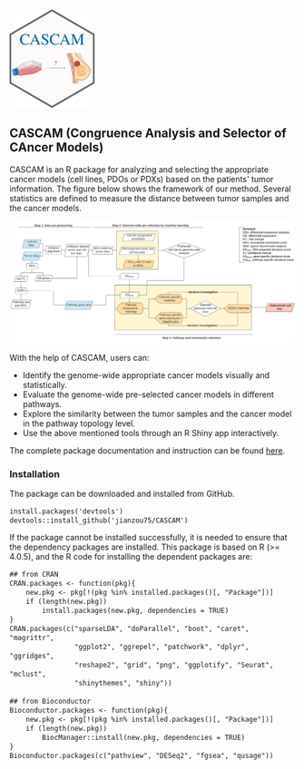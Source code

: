 <img src="man/figures/hex-CASCAM.png" width="150">

## CASCAM (Congruence Analysis and Selector of CAncer Models)

CASCAM is an R package for analyzing and selecting the appropriate cancer models (cell lines, PDOs or PDXs) 
based on the patients' tumor information. The figure below shows the framework of our method. 
Several statistics are defined to measure the distance between tumor samples and the cancer models.

<p align="center">
  <img src="man/figures/Congruence.svg" width="700">
</p>

With the help of CASCAM, users can:

* Identify the genome-wide appropriate cancer models visually and statistically.
* Evaluate the genome-wide pre-selected cancer models in different pathways.
* Explore the similarity between the tumor samples and the cancer model in the pathway topology level.
* Use the above mentioned tools through an R Shiny app interactively.

The complete package documentation and instruction can be found [here](https://jianzou75.github.io/cascam/).


### Installation

The package can be downloaded and installed from GitHub.

```
install.packages('devtools')
devtools::install_github('jianzou75/CASCAM')
```
If the package cannot be installed successfully, it is needed to ensure that the dependency packages are installed. This package is based on R (>= 4.0.5), and the R code for installing the dependent packages are:

```
## from CRAN
CRAN.packages <- function(pkg){
    new.pkg <- pkg[!(pkg %in% installed.packages()[, "Package"])]
    if (length(new.pkg)) 
        install.packages(new.pkg, dependencies = TRUE)
}
CRAN.packages(c("sparseLDA", "doParallel", "boot", "caret", "magrittr",
                "ggplot2", "ggrepel", "patchwork", "dplyr", "ggridges",
                "reshape2", "grid", "png", "ggplotify", "Seurat", "mclust",
                "shinythemes", "shiny"))

## from Bioconductor
Bioconductor.packages <- function(pkg){
    new.pkg <- pkg[!(pkg %in% installed.packages()[, "Package"])]
    if (length(new.pkg)) 
        BiocManager::install(new.pkg, dependencies = TRUE)
}
Bioconductor.packages(c("pathview", "DESeq2", "fgsea", "qusage"))
```
